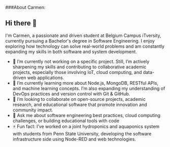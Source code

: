 ###About Carmen:

## Hi there 👋

I'm Carmen, a passionate and driven student at Belgium Campus iTversity, currently pursuing a Bachelor's degree in Software Engineering. I enjoy exploring how technology can solve real-world problems and am constantly expanding my skills in both software and system development.

- 🔭 I’m currently not working on a specific project. Still, I’m actively sharpening my skills and contributing to collaborative academic projects, especially those involving IoT, cloud computing, and data-driven web applications.
- 🌱 I’m currently learning more about Node.js, MongoDB, RESTful APIs, and machine learning concepts. I’m also expanding my understanding of DevOps practices and version control with Git & GitHub.
- 👯 I’m looking to collaborate on open-source projects, academic research, and educational software that promote innovation and community impact.
- 💬 Ask me about software engineering best practices, cloud computing challenges, or building educational tools with code
- ⚡ Fun fact: I’ve worked on a joint hydroponics and aquaponics system with students from Penn State University, developing the software infrastructure side using Node-RED and web technologies.
